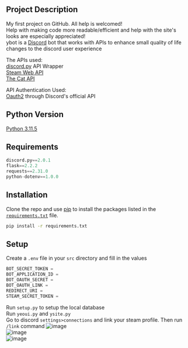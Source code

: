 ## Project Description
My first project on GitHub. All help is welcomed! <br/>
Help with making code more readable/efficient and help with the site's looks are especially appreciated! <br/>
ybot is a [Discord](https://discord.com/) bot that works with APIs to enhance small quality of life changes to the discord user experience

The APIs used: <br/>
[discord.py](https://discordpy.readthedocs.io/en/stable/) API Wrapper <br/>
[Steam Web API](https://steamcommunity.com/dev) <br/>
[The Cat API](https://thecatapi.com/)

API Authentication Used: <br/>
[Oauth2](https://discord.com/developers/docs/topics/oauth2) through Discord's official API

## Python Version
[Python 3.11.5](https://www.python.org/downloads/release/python-3115/)

## Requirements
```python
discord.py==2.0.1
flask==2.2.2
requests==2.31.0
python-dotenv==1.0.0
```
## Installation
Clone the repo and use [pip](https://pip.pypa.io/en/stable/) to install the packages listed in the [`requirements.txt`](https://github.com/korok0/ybot/blob/main/requirements.txt) file. 

```bash 
pip install -r requirements.txt
```

## Setup
Create a `.env` file in your `src` directory and fill in the values
```python
BOT_SECRET_TOKEN = 
BOT_APPLICATION_ID = 
BOT_OAUTH_SECRET = 
BOT_OAUTH_LINK = 
REDIRECT_URI = 
STEAM_SECRET_TOKEN = 
```
Run `setup.py` to setup the local database<br/>
Run `yeoui.py` and `ysite.py` <br/>
Go to discord `settings>connections` and link your steam profile. Then run `/link` command 
![image](https://github.com/korok0/ybot/assets/140355502/bf0aa017-5b26-4c36-97fc-64540b85fe2a) <br/>
![image](https://github.com/korok0/ybot/assets/140355502/f41cd001-184d-4518-a2b3-8821afbe175e) <br/>
![image](https://github.com/korok0/ybot/assets/140355502/2aae649a-4a62-4b93-abe8-9a2ca0897a15)


